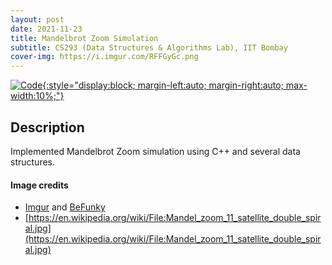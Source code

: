 ```yaml
---
layout: post
date: 2021-11-23
title: Mandelbrot Zoom Simulation
subtitle: CS293 (Data Structures & Algorithms Lab), IIT Bombay
cover-img: https://i.imgur.com/RFFGyGc.png
---
```


[![Code](https://i.imgur.com/AtIPmkl.png){:style="display:block; margin-left:auto; margin-right:auto; max-width:10%;"}](https://github.com/sarthakmittal92/mandelbrot-zoom)

## Description
Implemented Mandelbrot Zoom simulation using C++ and several
data structures.

#### Image credits
- [Imgur](https://imgur.com/) and [BeFunky](https://www.befunky.com/dashboard/)
- [https://en.wikipedia.org/wiki/File:Mandel_zoom_11_satellite_double_spiral.jpg](https://en.wikipedia.org/wiki/File:Mandel_zoom_11_satellite_double_spiral.jpg)